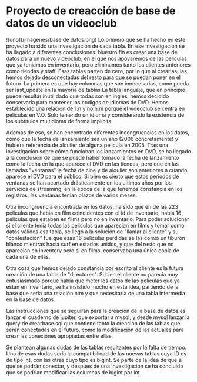 # Proyecto de creacción de base de datos de un videoclub

![uno](/imagenes/base de datos.png)
Lo primero que se ha hecho en este proyecto ha sido una investigación de cada tabla. En ese investigación se ha llegado a diferentes conclusiones.
Nuestro fin es crear una base de datos para un nuevo videoclub, en el que nos apoyaremos de las peliculas que ya teniamos en inventario, pero eliminamos tanto los clientes anteriores como tiendas y staff. Esas tablas parten de cero, por lo que al crearlas, las hemos dejado desconectadas del resto para que se puedan poner en el futuro.
La primera es que hay columnas que son innecesarias, como pueda ser last_update en la mayoria de tablas
La tabla languaje, que en principio puede resultar inutil dado que todas son en inglés, hemos decidido conservarla para mantener los codigos de idiomas de DVD. Hemos establecido una relacion de 1:n y no n:m porque el videoclub se centra en peliculas en V.O. Solo teniendo un idioma y considerando la existencia de los subtítulos multidioma de forma implícita.


Además de eso, se han encontrado diferentes incongruencias en los datos, como que la fecha de lanzamiento sea un año (2006 concretamente) y hubiera referencia de alquiler de alguna pelicula en 2005. Tras una investigación sobre cómo funcionan los lanzamientos en DVD, se ha llegado a la conclusión de que se puede haber tomado la fecha de lanzamiento como la fecha en la que aparece el DVD en las tiendas, pero que en las llamadas "ventanas" la fecha de cine y de alquiler son anteriores a cuando aparece el DVD para el público. Si bien es cierto que estos periodos de ventanas se han acortado drásticamente en los ultimos años por los servicios de streaming, en la época de la que tenemos constancia en los registros, las ventanas tenian plazos de varios meses.

Otra incongruencia encontrada en los datos, ha sido que en de las 223 peliculas que habia en film coincidentes con el id de inventario, habia 16 peliculas que estaban en films pero no en inventario. Para poder solucionar si el cliente tenia todas las peliculas que aparecian en films y tomar como datos válidos esa tabla, se llegó a la solución de "llamar al cliente" y su "contestación" fue que esas 16 peliculas perdidas se las comió un tiburón blanco mientras hacia surf en estados unidos, y que del resto que no aparecian en inventory pero si en films, conservaba una única copia de cada una de ellas.


Otra cosa que hemos dejado constancia por escrito al cliente es la futura creación de una tabla de "directores". Si bien el cliente no parecía muy entusiasmado porque había que meter los datos de las películas que ya están en inventario, se ha insistido mucho en esta idea, partiendo de la base que sería una relación n:m y que necesitaria de una tabla intermedia en la base de datos.


Las instrucciones que se seguirán para la creación de la base de datos es lanzar el cuaderno de jupiter, que exportar a mysql, y desde mysql lanzar la query de crearbase.sql que contiene tanto la creación de las tablas que serán conectadas en el futuro, como la modificación de las actuales para crear las conexiones apropiadas entre ellas.


Se plantean algunas dudas de las tablas resultantes por la falta de tiempo. Una de esas dudas sería la compatibilidad de las nuevas tablas cuya ID es de tipo int, con las otras cuyo tipo es bigint. Se parte de la idea de que si que se podrán conectar, y después de una investigación se ha concluido que se podrian modificar las columnas de bigint por int. 